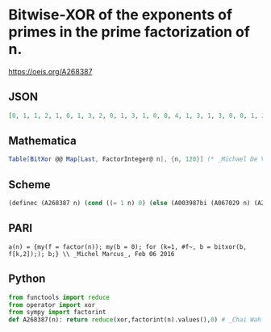 # Bitwise\-XOR of the exponents of primes in the prime factorization of n\.
https://oeis.org/A268387
## JSON
```JSON
[0, 1, 1, 2, 1, 0, 1, 3, 2, 0, 1, 3, 1, 0, 0, 4, 1, 3, 1, 3, 0, 0, 1, 2, 2, 0, 3, 3, 1, 1, 1, 5, 0, 0, 0, 0, 1, 0, 0, 2, 1, 1, 1, 3, 3, 0, 1, 5, 2, 3, 0, 3, 1, 2, 0, 2, 0, 0, 1, 2, 1, 0, 3, 6, 0, 1, 1, 3, 0, 1, 1, 1, 1, 0, 3, 3, 0, 1, 1, 5, 4, 0, 1, 2, 0, 0, 0, 2, 1, 2, 0, 3, 0, 0, 0, 4, 1, 3, 3, 0, 1, 1, 1, 2, 1, 0, 1, 1, 1, 1, 0, 5, 1, 1, 0, 3, 3, 0, 0, 3]
```
## Mathematica
```Mathematica
Table[BitXor @@ Map[Last, FactorInteger@ n], {n, 120}] (* _Michael De Vlieger_, Feb 12 2016 *)
```
## Scheme
```Scheme
(definec (A268387 n) (cond ((= 1 n) 0) (else (A003987bi (A067029 n) (A268387 (A028234 n)))))) ;; A003987bi implements bitwise-xor (see A003987).
```
## PARI
```PARI
a(n) = {my(f = factor(n)); my(b = 0); for (k=1, #f~, b = bitxor(b, f[k,2]);); b;} \\ _Michel Marcus_, Feb 06 2016
```
## Python
```Python
from functools import reduce
from operator import xor
from sympy import factorint
def A268387(n): return reduce(xor,factorint(n).values(),0) # _Chai Wah Wu_, Aug 31 2022
```
